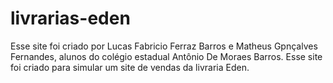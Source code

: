# livrarias-eden
Esse site foi criado por Lucas Fabricio Ferraz Barros e Matheus Gpnçalves Fernandes, alunos do colégio estadual Antônio De Moraes Barros.
Esse site foi criado para simular um site de vendas da livraria Eden.
